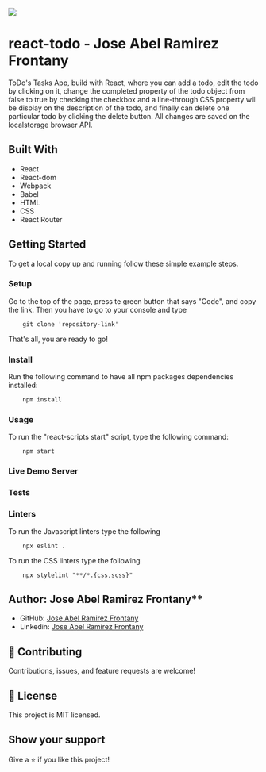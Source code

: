 ![](https://img.shields.io/badge/Microverse-blueviolet)

# react-todo - Jose Abel Ramirez Frontany

ToDo's Tasks App, build with React, where you can add a todo, edit the todo by clicking on it, change the completed property of the todo object from false to true by checking the checkbox and a line-through CSS property will be display on the description of the todo, and finally can delete one particular todo by clicking the delete button. All changes are saved on the localstorage browser API.

## Built With

- React
- React-dom
- Webpack
- Babel
- HTML
- CSS
- React Router

## Getting Started

To get a local copy up and running follow these simple example steps.

### Setup

Go to the top of the page, press te green button that says "Code", and copy the link. Then you have to go to your console and type

```
    git clone 'repository-link'
```

That's all, you are ready to go!

### Install

Run the following command to have all npm packages dependencies installed:

```
    npm install
```

### Usage

To run the "react-scripts start" script, type the following command:

```
    npm start
```

### Live Demo Server

### Tests

### Linters

To run the Javascript linters type the following

```
    npx eslint .
```

To run the CSS linters type the following

```
    npx stylelint "**/*.{css,scss}"
```

## Author: Jose Abel Ramirez Frontany\*\*

- GitHub: [Jose Abel Ramirez Frontany](https://github.com/jose-Abel)
- Linkedin: [Jose Abel Ramirez Frontany](https://www.linkedin.com/in/jose-abel-r-7674a842/)

## 🤝 Contributing

Contributions, issues, and feature requests are welcome!

## 📝 License

This project is MIT licensed.

## Show your support

Give a ⭐️ if you like this project!
